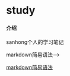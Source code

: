 # study

#### 介绍
sanhong个人的学习笔记

<!-->markdown简易语法-->
<a href="./markdown/markdown_easy.md" 
title="markdown">markdown简易语法</a>
